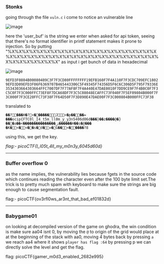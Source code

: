 ### Stonks

going through the file `vuln.c` i come to notice an vulnerable line

![image](https://github.com/oxo-crab/picoCTF/assets/111520157/44a6f7ca-d040-4d48-8431-47fdc093bf38)

here the 'user_buf' is the string we enter when asked for api token, seeing that there's no format identifier in printf statement makes it prone to injection. So by putting "%X%X%X%X%X%X%X%X%X%X%X%X%X%X%X%X%X%X%X%X%X%X%X%X%X%X%X%X%X%X%X%X%X%X%X%X%X%X%X%X%X%X%X%X%X%X%X%X%X%X" as input i get bunch of data in hexadecimal

![image](https://github.com/oxo-crab/picoCTF/assets/111520157/ad1581dc-ac04-4bd5-91e8-cdc58649e692)

```9EFD3F0804B00080489C3F7F3CD80FFFFFFFF19EFB160F7F4A110F7F3CDC709EFC18029EFD3D09EFD3F06F6369707B465443306C5F49345F74356D5F6C6C306D5F795F79336E3534303664303664FFC7007DF7F77AF8F7F4A440E47DAE0010F7DD9CE9F7F4B0C0F7F3C5C0F7F3C000FFC73EF8F7DCA68DF7F3C5C08048ECAFFC73F040F7F5EF09804B000F7F3C000F7F3CE20FFC73F38F7F64D50F7F3D890E47DAE00F7F3C000804B000FFC73F38```


translated to 

```��?���H�?<������J<�p����=	���ocip{FTC0l_I4_t5m_ll0m_y_y3n5406d06d���}��z����@�}���ݜ���������������>��ܦ������H��s�@���	�K�<�<��s�d�=�G��<�����?8```


using this, we get the key.

*flag:- picoCTF{I_l05t_4ll_my_m0n3y_6045d60d}*

---

### Buffer overflow 0

as the name implies, the vulnerability lies because fgets in the source code which continues reading the character even after the 100 byte limit set.The trick is to pretty much spam with keyboard to make sure the strings are big enough to cause segmentation fault.

flag:- picoCTF{ov3rfl0ws_ar3nt_that_bad_ef01832d}

---
### Babygame01

on looking at decompiled version of the game on ghodra, the win condition is make sure aa04 isnt 0, by moving the `@` to origin of the grid would place at at the beginning of the stack with aa0, moving 4 bytes back by pressing `a` we reach aa4 where it shows `player has flag :64`
by pressing p we can directly solve the level and get the flag.

flag: picoCTF{gamer_m0d3_enabled_2682e995}  

